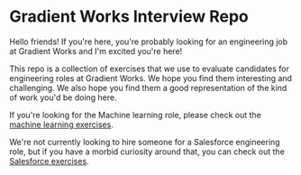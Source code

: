 # Gradient Works Interview Repo

Hello friends! If you're here, you're probably looking for an engineering job at Gradient Works and I'm excited you're here!

This repo is a collection of exercises that we use to evaluate candidates for engineering roles at Gradient Works. We hope you find them interesting and challenging. We also hope you find them a good representation of the kind of work you'd be doing here.

If you're looking for the Machine learning role, please check out the [machine learning exercises](./machine-learning/README.md).

We're not currently looking to hire someone for a Salesforce engineering role, but if you have a morbid curiosity around that, you can check out the [Salesforce exercises](./salesforce/README.md).